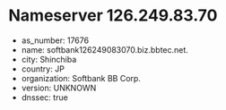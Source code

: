 # Nameserver 126.249.83.70

* as_number: 17676
* name: softbank126249083070.biz.bbtec.net.
* city: Shinchiba
* country: JP
* organization: Softbank BB Corp.
* version: UNKNOWN
* dnssec: true
